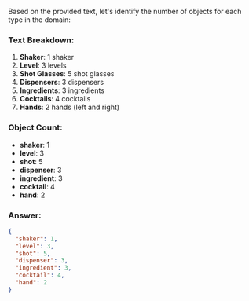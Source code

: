 Based on the provided text, let's identify the number of objects for each type in the domain:

### Text Breakdown:

1. **Shaker**: 1 shaker
2. **Level**: 3 levels
3. **Shot Glasses**: 5 shot glasses
4. **Dispensers**: 3 dispensers
5. **Ingredients**: 3 ingredients
6. **Cocktails**: 4 cocktails
7. **Hands**: 2 hands (left and right)

### Object Count:

- **shaker**: 1
- **level**: 3
- **shot**: 5
- **dispenser**: 3
- **ingredient**: 3
- **cocktail**: 4
- **hand**: 2

### Answer:

```json
{
  "shaker": 1,
  "level": 3,
  "shot": 5,
  "dispenser": 3,
  "ingredient": 3,
  "cocktail": 4,
  "hand": 2
}
```